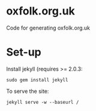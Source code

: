 # oxfolk.org.uk

Code for generating oxfolk.org.uk


# Set-up

Install jekyll (requires >= 2.0.3:

```
sudo gem install jekyll
```

To serve the site:

```
jekyll serve -w --baseurl /
```
